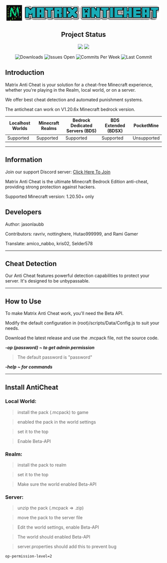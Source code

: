 <div align="center">
  <img src="./pack_icon.png" height="50">
  
  <img src="./Matrix-AntiCheat.png" height="50">

  ## Project Status

  <img src="https://img.shields.io/badge/Language-TypeScript-%23EF4041?style=for-the-badge">
  <a href="https://discord.gg/CqZGXeRKPJ"><img src="https://img.shields.io/badge/Discord-CqZGXeRKPJ-%231976D2?style=for-the-badge"></a>
  <p align="center">
    <img src="https://img.shields.io/github/downloads/jasonlaubb/Matrix-AntiCheat/total?style=for-the-badge" alt="Downloads">   
    <img src="https://img.shields.io/github/issues/jasonlaubb/Matrix-AntiCheat?label=ISSUES%20OPEN&style=for-the-badge" alt="Issues Open">  
    <img src="https://img.shields.io/github/commit-activity/m/jasonlaubb/Matrix-AntiCheat?style=for-the-badge" alt="Commits Per Week"> 
    <img src="https://img.shields.io/github/last-commit/jasonlaubb/Matrix-AntiCheat?style=for-the-badge" alt="Last Commit">
  </p>
</div>

  ## Introduction

  Matrix Anti Cheat is your solution for a cheat-free Minecraft experience, whether you're playing in the Realm, local world, or on a server.

  We offer best cheat detection and automated punishment systems.

  The anticheat can work on V1.20.6x Minecraft bedrock version.

| Localhost Worlds | Minecraft Realms | Bedrock Dedicated Servers (BDS) | BDS Extended (BDSX) | PocketMine
| ------- | ------- | ------- | ------- | ------- |
| Supported | Supported | Supported | Supported | Unsupported

  ---

  ## Information

  Join our support Discord server: [Click Here To Join](https://discord.gg/CqZGXeRKPJ)

  Matrix Anti Cheat is the ultimate Minecraft Bedrock Edition anti-cheat, providing strong protection against hackers.

  Supported Minecraft version: 1.20.50+ only

  ## Developers
  
  Author: jasonlaubb
  
  Contributors: ravriv, nottinghere, Hutao999999, and Rami Gamer
  
  Translate: amico_nabbo, kris02, Selder578

  ---

  ## Cheat Detection

  Our Anti Cheat features powerful detection capabilities to protect your server. It's designed to be unbypassable.

  ---

  ## How to Use

  To make Matrix Anti Cheat work, you'll need the Beta API.

  Modify the default configuration in (root)/scripts/Data/Config.js to suit your needs.

  Download the latest release and use the .mcpack file, not the source code.

  ***-op (password) ~ to get admin permission***

  > The default password is "password"
  
  ***-help ~ for commands***
  

  ---
  ## Install AntiCheat

  ### Local World:

  > install the pack (.mcpack) to game

  > enabled the pack in the world settings

  > set it to the top

  > Enable Beta-API

  ### Realm:

  > install the pack to realm

  > set it to the top

  > Make sure the world enabled Beta-API

  ### Server:

  > unzip the pack (.mcpack => .zip)

  > move the pack to the server file

  > Edit the world settings, enable Beta-API

  > The world should enabled Beta-API

  > server.properties should add this to prevent bug

  ```properties
  op-permission-level=2
  ```

